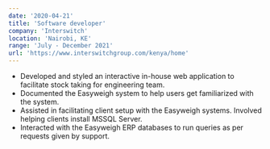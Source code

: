```yaml
---
date: '2020-04-21'
title: 'Software developer'
company: 'Interswitch'
location: 'Nairobi, KE'
range: 'July - December 2021'
url: 'https://www.interswitchgroup.com/kenya/home'
---
```


- Developed and styled an interactive in-house web application to facilitate stock taking for engineering team.
- Documented the Easyweigh system to help users get familiarized with the system.
- Assisted in facilitating client setup with the Easyweigh systems. Involved helping clients install MSSQL Server.
- Interacted with the Easyweigh ERP databases to run queries as per requests given by support.

